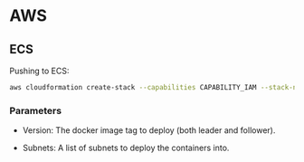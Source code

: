 # AWS

## ECS

Pushing to ECS:

```bash
aws cloudformation create-stack --capabilities CAPABILITY_IAM --stack-name test1 --template-body file://ecs.json --parameters ParameterKey=Version,ParameterValue=53a927e40c556afb565714976bfb34fb16a49f4f ParameterKey=Subnets,ParameterValue=subnet-c8d3efe6
```

### Parameters

- Version: The docker image tag to deploy (both leader and follower).

- Subnets: A list of subnets to deploy the containers into.
